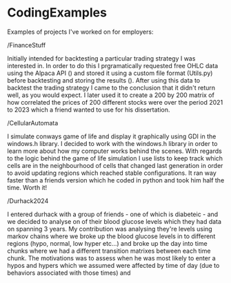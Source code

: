 # CodingExamples
Examples of projects I've worked on for employers:

/FinanceStuff

Initially intended for backtesting a particular trading strategy I was interested in. In order to do this I prgramatically requested free OHLC data using the Alpaca API () and stored it using a custom file format (Utils.py) before backtesting and storing the results (). After using this data to backtest the trading strategy I came to the conclusion that it didn't return well, as you would expect. I later used it to create a 200 by 200 matrix of how correlated the prices of 200 different stocks were over the period 2021 to 2023 which a friend wanted to use for his dissertation.

/CellularAutomata

I simulate conways game of life and display it graphically using GDI in the windows.h library. I decided to work with the windows.h library in order to learn more about how my computer works behind the scenes. With regards to the logic behind the game of life simulation I use lists to keep track which cells are in the neighbourhood of cells that changed last generation in order to avoid updating regions which reached stable configurations. It ran way faster than a friends version which he coded in python and took him half the time. Worth it!

/Durhack2024

I entered durhack with a group of friends - one of which is diabeteic - and we decided to analyse on of their blood glucose levels which they had data on spanning 3 years. My contribution was analysing they're levels using markov chains where we broke up the blood glucose levels in to different regions (hypo, normal, low hyper etc...) and broke up the day into time chunks where we had a different transition matrixes between each time chunk. The motivations was to assess when he was most likely to enter a hypos and hypers which we assumed were affected by time of day (due to behaviors associated with those times) and 
